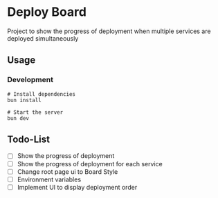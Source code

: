 # Deploy Board

Project to show the progress of deployment when multiple services are deployed simultaneously

## Usage

### Development

```shell
# Install dependencies
bun install

# Start the server
bun dev
```

## Todo-List
- [ ] Show the progress of deployment
- [ ] Show the progress of deployment for each service
- [ ] Change root page ui to Board Style
- [ ] Environment variables
- [ ] Implement UI to display deployment order
